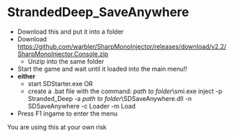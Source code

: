 # StrandedDeep_SaveAnywhere

- Download this and put it into a folder
- Download https://github.com/warbler/SharpMonoInjector/releases/download/v2.2/SharpMonoInjector.Console.zip
  - Unzip into the same folder
- Start the game and wait until it loaded into the main menu!!
- **either**
  - start SDStarter.exe OR
  - create a .bat file with the command: *path to folder*\smi.exe inject -p Stranded_Deep -a *path to folder*\SDSaveAnywhere.dll -n SDSaveAnywhere -c Loader -m Load
- Press F1 ingame to enter the menu



You are using this at your own risk
